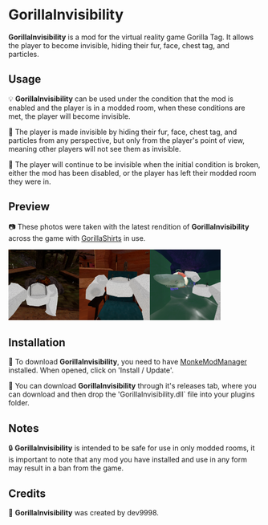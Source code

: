 # GorillaInvisibility
**GorillaInvisibility** is a mod for the virtual reality game Gorilla Tag. It allows the player to become invisible, hiding their fur, face, chest tag, and particles.

## Usage
💡 **GorillaInvisibility** can be used under the condition that the mod is enabled and the player is in a modded room, when these conditions are met, the player will become invisible. 

👻 The player is made invisible by hiding their fur, face, chest tag, and particles from any perspective, but only from the player's point of view, meaning other players will not see them as invisible. 

🎉 The player will continue to be invisible when the initial condition is broken, either the mod has been disabled, or the player has left their modded room they were in.

## Preview
📷 These photos were taken with the latest rendition of **GorillaInvisibility** across the game with [GorillaShirts](https://github.com/developer9998/GorillaShirts) in use.

<img src="https://raw.githubusercontent.com/developer9998/GorillaInvisibility/main/Marketing/ForestPreview.png" width=28% height=auto title="The player is taking a selie on a log bench near the campfire in 'Forest'"><img src="https://raw.githubusercontent.com/developer9998/GorillaInvisibility/main/Marketing/CanyonPreview.png" width=28% height=auto  title="The player is taking a selie on a blue beach chair in 'Canyon'"><img src="https://raw.githubusercontent.com/developer9998/GorillaInvisibility/main/Marketing/CavePreview.png" width=28% height=auto title="The player is taking a selie while grabbing onto a moving shark in the depths of 'Cave'">

## Installation
📂 To download **GorillaInvisibility**, you need to have [MonkeModManager](https://github.com/BzzzThe18th/MonkeModManager/releases/latest) installed. When opened, click on 'Install / Update'.

📌 You can download **GorillaInvisibility** through it's releases tab, where you can download and then drop the 'GorillaInvisibility.dll` file into your plugins folder.

## Notes
🔒 **GorillaInvisibility** is intended to be safe for use in only modded rooms, it is important to note that any mod you have installed and use in any form may result in a ban from the game.

## Credits
📝 **GorillaInvisibility** was created by dev9998.
